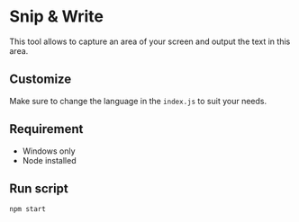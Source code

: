# Snip & Write

This tool allows to capture an area of your screen and output the text in this area.

## Customize

Make sure to change the language in the `index.js` to suit your needs.

## Requirement 

- Windows only
- Node installed

## Run script

```
npm start
```
